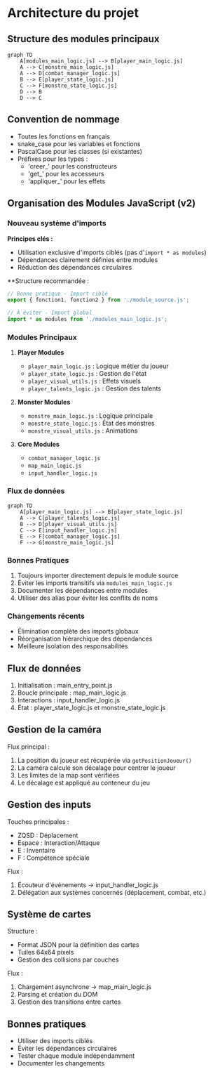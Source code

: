 # Architecture du projet

## Structure des modules principaux

```mermaid
graph TD
    A[modules_main_logic.js] --> B[player_main_logic.js]
    A --> C[monstre_main_logic.js]
    A --> D[combat_manager_logic.js]
    B --> E[player_state_logic.js]
    C --> F[monstre_state_logic.js]
    D --> B
    D --> C
```

## Convention de nommage
- Toutes les fonctions en français
- snake_case pour les variables et fonctions
- PascalCase pour les classes (si existantes)
- Préfixes pour les types :
  - 'creer_' pour les constructeurs
  - 'get_' pour les accesseurs
  - 'appliquer_' pour les effets

## Organisation des Modules JavaScript (v2)

### Nouveau système d'imports

**Principes clés :**
- Utilisation exclusive d'imports ciblés (pas d'`import * as modules`)
- Dépendances clairement définies entre modules
- Réduction des dépendances circulaires

**Structure recommandée :
```javascript
// Bonne pratique - Import ciblé
export { fonction1, fonction2 } from './module_source.js';

// À éviter - Import global
import * as modules from './modules_main_logic.js';
```

### Modules Principaux

1. **Player Modules**
   - `player_main_logic.js` : Logique métier du joueur
   - `player_state_logic.js` : Gestion de l'état
   - `player_visual_utils.js` : Effets visuels
   - `player_talents_logic.js` : Gestion des talents

2. **Monster Modules**
   - `monstre_main_logic.js` : Logique principale
   - `monstre_state_logic.js` : État des monstres
   - `monstre_visual_utils.js` : Animations

3. **Core Modules**
   - `combat_manager_logic.js`
   - `map_main_logic.js`
   - `input_handler_logic.js`

### Flux de données

```mermaid
graph TD
    A[player_main_logic.js] --> B[player_state_logic.js]
    A --> C[player_talents_logic.js]
    B --> D[player_visual_utils.js]
    C --> E[input_handler_logic.js]
    E --> F[combat_manager_logic.js]
    F --> G[monstre_main_logic.js]
```

### Bonnes Pratiques
1. Toujours importer directement depuis le module source
2. Éviter les imports transitifs via `modules_main_logic.js`
3. Documenter les dépendances entre modules
4. Utiliser des alias pour éviter les conflits de noms

### Changements récents
- Élimination complète des imports globaux
- Réorganisation hiérarchique des dépendances
- Meilleure isolation des responsabilités

## Flux de données
1. Initialisation : main_entry_point.js
2. Boucle principale : map_main_logic.js
3. Interactions : input_handler_logic.js
4. État : player_state_logic.js et monstre_state_logic.js

## Gestion de la caméra

Flux principal :
1. La position du joueur est récupérée via `getPositionJoueur()`
2. La caméra calcule son décalage pour centrer le joueur
3. Les limites de la map sont vérifiées
4. Le décalage est appliqué au conteneur du jeu

## Gestion des inputs

Touches principales :
- ZQSD : Déplacement
- Espace : Interaction/Attaque
- E : Inventaire
- F : Compétence spéciale

Flux :
1. Écouteur d'événements → input_handler_logic.js
2. Délégation aux systèmes concernés (déplacement, combat, etc.)

## Système de cartes

Structure :
- Format JSON pour la définition des cartes
- Tuiles 64x64 pixels
- Gestion des collisions par couches

Flux :
1. Chargement asynchrone → map_main_logic.js
2. Parsing et création du DOM
3. Gestion des transitions entre cartes

## Bonnes pratiques

- Utiliser des imports ciblés
- Éviter les dépendances circulaires
- Tester chaque module indépendamment
- Documenter les changements
